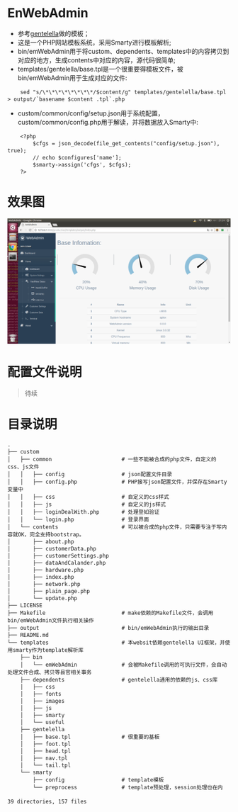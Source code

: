 # EnWebAdmin

* 参考[gentelella](https://github.com/puikinsh/gentelella)做的模板；
* 这是一个PHP网站模板系统，采用Smarty进行模板解析;
* bin/emWebAdmin用于将custom、dependents、templates中的内容拷贝到对应的地方，生成contents中对应的内容，源代码很简单;
* templates/gentelella/base.tpl是一个很重要得模板文件，被bin/emWebAdmin用于生成对应的文件:

```
    sed "s/\*\*\*\*\*\*\*\*/$content/g" templates/gentelella/base.tpl > output/`basename $content .tpl`.php
```
* custom/common/config/setup.json用于系统配置，custom/common/config.php用于解读，并将数据放入Smarty中:

```
    <?php
        $cfgs = json_decode(file_get_contents("config/setup.json"), true);
        // echo $configures['name'];
        $smarty->assign('cfgs', $cfgs);
    ?>
```

# 效果图
![img/EmWebAdmin.png](img/EmWebAdmin.png)

# 配置文件说明

> 待续

# 目录说明

```
.
├── custom
│   ├── common                      # 一些不能被合成的php文件，自定义的css、js文件
│   │   ├── config                  # json配置文件目录
│   │   ├── config.php              # PHP接写json配置文件，并保存在Smarty变量中
│   │   ├── css                     # 自定义的css样式
│   │   ├── js                      # 自定义的js样式
│   │   ├── loginDealWith.php       # 处理登如验证
│   │   └── login.php               # 登录界面
│   └── contents                    # 可以被合成的php文件，只需要专注于写内容就OK，完全支持bootstrap。
│       ├── about.php
│       ├── customerData.php
│       ├── customerSettings.php
│       ├── dataAndCalander.php
│       ├── hardware.php
│       ├── index.php
│       ├── network.php
│       ├── plain_page.php
│       └── update.php
├── LICENSE
├── Makefile                        # make依赖的Makefile文件，会调用bin/emWebAdmin文件执行相关操作
├── output                          # bin/emWebAdmin执行的输出目录
├── README.md
└── templates                       # 本websit依赖gentelella UI框架，并使用smarty作为template解析库
    ├── bin
    │   └── emWebAdmin              # 会被Makefile调用的可执行文件，会自动处理文件合成、拷贝等县官相关事务
    ├── dependents                  # gentelella通用的依赖的js、css库
    │   ├── css
    │   ├── fonts
    │   ├── images
    │   ├── js
    │   ├── smarty
    │   └── useful
    ├── gentelella
    │   ├── base.tpl                # 很重要的基板
    │   ├── foot.tpl
    │   ├── head.tpl
    │   ├── nav.tpl
    │   └── tail.tpl
    └── smarty
        ├── config                  # template模板
        └── preprocess              # template预处理，session处理也在内

39 directories, 157 files
```
